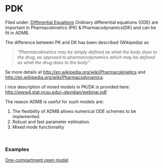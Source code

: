 #  PDK

Filed under: [Differential Equations][2]
Ordinary differential equations (ODE) are important in Pharmacokinetics (PK) & Pharmacodynamics(DK) and can be fit in ADMB.

The difference between PK and DK has been described (Wikipedia) as

> _"Pharmacokinetics may be simply defined as what the body does to the drug, as opposed to pharmacodynamics which may be defined as what the drug does to the body"_

Se more details at http://en.wikipedia.org/wiki/Pharmacokinetics and http://en.wikipedia.org/wiki/Pharmacodynamics.

 

I nice description of mixed models in PK/DK is provided here: http://www4.stat.ncsu.edu/~davidian/webinar.pdf


The reason ADMB is useful for such models are:

1. The flexibility of ADMB allows numerical ODE schemes to be implemented.
2. Robust and fast parameter estimation.
3. Mixed mode functionality

 

### Examples
[One-compartment open model][1]

[1]: ./one-compartment-open-model/
[2]: ./../
